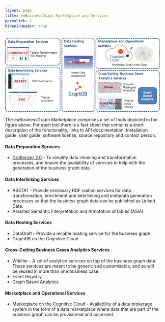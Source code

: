 ```yaml
---
layout: page
title: euBusinessGraph Marketplace and Services
permalink: /
hidenInHeader: true
---
```


<div class="screenshot"><img alt="" src="/static/images/platform.png"></div>
<p>
The euBusinessGraph Marketplace comprises a set of tools depicted in the figure above. For each tool there is a fact sheet that contains a short description of the functionality, links to API documentation, installation guide, user guide, software license, source repository and contact person.

#### Data Preparation Services
* <a href="/grafterizer">Grafterizer 2.0</a> - To simplify data cleaning and transformation processes, and ensure the availability of services to help with the generation of the business graph data.

#### Data Interlinking Services
* ABSTAT - Provide necessary RDF-isation services for data transformation, enrichment and interlinking and metadata generation processes so that the business graph data can be published as Linked Data.
* Assisted Semantic Interpretation and Annotation of tables (ASIA)

#### Data Hosting Services
* DataGraft - Provide a reliable hosting service for the business graph.
* GraphDB on the Cognitive Cloud

#### Cross-Cutting Business Cases Analytics Services
* Wikifier - A set of analytics services on top of the business graph data. These services are meant to be generic and customisable, and so will be reused in more than one business case.
* Event Registry
* Graph Based Analytics

#### Marketplace and Operational Services
* Marketplace on the Cognitive Cloud - Availability of a data brokerage system in the form of a data marketplace where data that are part of the business graph can be provisioned and accessed. 
